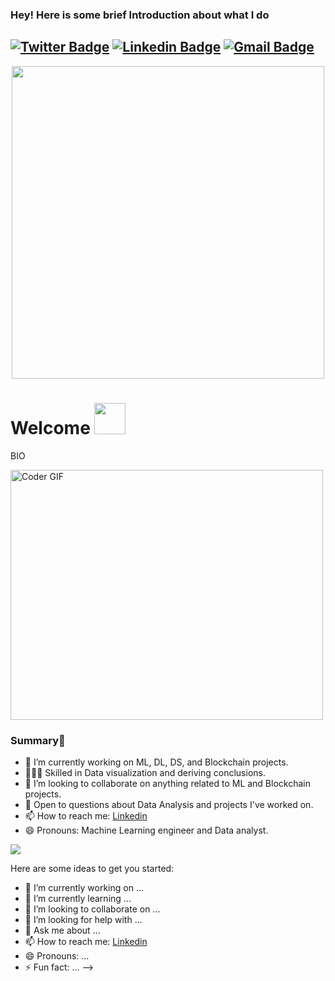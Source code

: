 ### Hey! Here is some brief Introduction about what I do

[![Twitter Badge](https://img.shields.io/badge/-@Vamsi_Avinash_G-1ca0f1?style=flat-square&labelColor=1ca0f1&logo=twitter&logoColor=white&link=https://twitter.com/Vamsi_Avinash_G)](https://twitter.com/Vamsi_Avinash_G) [![Linkedin Badge](https://img.shields.io/badge/-vamsiavinashgunji-blue?style=flat-square&logo=Linkedin&logoColor=white&link=https://www.linkedin.com/in/vamsi-avinash-gunji/)](https://www.linkedin.com/in/vamsi-avinash-gunji/)
[![Gmail Badge](https://img.shields.io/badge/-vamshiavinash3@gmail.com-c14438?style=flat-square&logo=Gmail&logoColor=white&link=mailto:vamshiavinash3@gmail.com)](mailto:vamshiavinash3@gmail.com)
---
<p  align="center"><img height="500" src = "https://github.com/gunjivam/gunjivam/blob/master/me.gif"></p>

# Welcome <img src="https://media.giphy.com/media/mGcNjsfWAjY5AEZNw6/giphy.gif" width="50">
BIO

<img src="https://media.giphy.com/media/SWoSkN6DxTszqIKEqv/giphy.gif" alt="Coder GIF" width="500" height="400">

### Summary👋
- 🔭 I’m currently working on ML, DL, DS, and Blockchain projects.
- 👨🏼‍💻 Skilled in Data visualization and deriving conclusions.
- 👯 I’m looking to collaborate on anything related to ML and Blockchain projects.
- 💬 Open to questions about Data Analysis and projects I've worked on.
- 📫 How to reach me: [Linkedin](https://www.linkedin.com/in/pranjal-bhardwaj-a85263188/)
- 😄 Pronouns: Machine Learning engineer and Data analyst.

![](https://github-readme-stats.vercel.app/api?username=Bhard27&show_icons=true)


Here are some ideas to get you started:

- 🔭 I’m currently working on ...
- 🌱 I’m currently learning ...
- 👯 I’m looking to collaborate on ...
- 🤔 I’m looking for help with ...
- 💬 Ask me about ...
- 📫 How to reach me: [Linkedin](https://www.linkedin.com/in/vamsi-avinash-gunji/)
- 😄 Pronouns: ...
- ⚡ Fun fact: ...
-->
